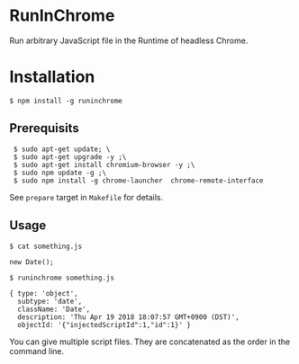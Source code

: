 # RunInChrome

Run arbitrary JavaScript file in the Runtime of headless Chrome.

# Installation
```
$ npm install -g runinchrome
```

## Prerequisits
```
 $ sudo apt-get update; \
 $ sudo apt-get upgrade -y ;\
 $ sudo apt-get install chromium-browser -y ;\
 $ sudo npm update -g ;\
 $ sudo npm install -g chrome-launcher  chrome-remote-interface
 ```
 See ```prepare``` target in ```Makefile``` for details.

## Usage
```$ cat something.js```
```
new Date();
```
```$ runinchrome something.js```
```
{ type: 'object',
  subtype: 'date',
  className: 'Date',
  description: 'Thu Apr 19 2018 18:07:57 GMT+0900 (DST)',
  objectId: '{"injectedScriptId":1,"id":1}' }
```
You can give multiple script files. They are concatenated as the order in the command line.


